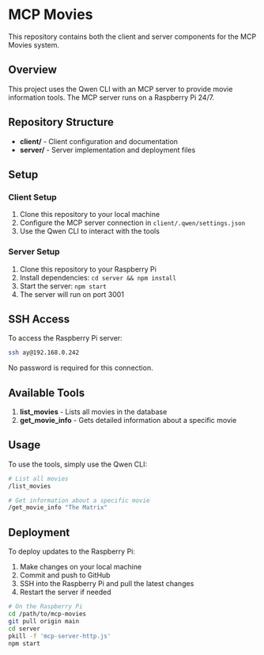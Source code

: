 # MCP Movies

This repository contains both the client and server components for the MCP Movies system.

## Overview

This project uses the Qwen CLI with an MCP server to provide movie information tools. The MCP server runs on a Raspberry Pi 24/7.

## Repository Structure

- **client/** - Client configuration and documentation
- **server/** - Server implementation and deployment files

## Setup

### Client Setup

1. Clone this repository to your local machine
2. Configure the MCP server connection in `client/.qwen/settings.json`
3. Use the Qwen CLI to interact with the tools

### Server Setup

1. Clone this repository to your Raspberry Pi
2. Install dependencies: `cd server && npm install`
3. Start the server: `npm start`
4. The server will run on port 3001

## SSH Access

To access the Raspberry Pi server:
```bash
ssh ay@192.168.0.242
```

No password is required for this connection.

## Available Tools

1. **list_movies** - Lists all movies in the database
2. **get_movie_info** - Gets detailed information about a specific movie

## Usage

To use the tools, simply use the Qwen CLI:

```bash
# List all movies
/list_movies

# Get information about a specific movie
/get_movie_info "The Matrix"
```

## Deployment

To deploy updates to the Raspberry Pi:

1. Make changes on your local machine
2. Commit and push to GitHub
3. SSH into the Raspberry Pi and pull the latest changes
4. Restart the server if needed

```bash
# On the Raspberry Pi
cd /path/to/mcp-movies
git pull origin main
cd server
pkill -f 'mcp-server-http.js'
npm start
```